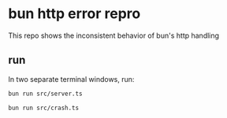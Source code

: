 # bun http error repro

This repo shows the inconsistent behavior of bun's http handling

## run

In two separate terminal windows, run:

```sh
bun run src/server.ts
```

```sh
bun run src/crash.ts
```
